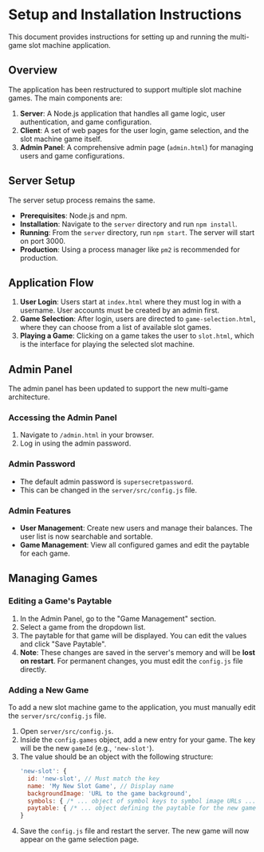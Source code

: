 # Setup and Installation Instructions

This document provides instructions for setting up and running the multi-game slot machine application.

## Overview

The application has been restructured to support multiple slot machine games. The main components are:
1.  **Server**: A Node.js application that handles all game logic, user authentication, and game configuration.
2.  **Client**: A set of web pages for the user login, game selection, and the slot machine game itself.
3.  **Admin Panel**: A comprehensive admin page (`admin.html`) for managing users and game configurations.

## Server Setup

The server setup process remains the same.
-   **Prerequisites**: Node.js and npm.
-   **Installation**: Navigate to the `server` directory and run `npm install`.
-   **Running**: From the `server` directory, run `npm start`. The server will start on port 3000.
-   **Production**: Using a process manager like `pm2` is recommended for production.

## Application Flow

1.  **User Login**: Users start at `index.html` where they must log in with a username. User accounts must be created by an admin first.
2.  **Game Selection**: After login, users are directed to `game-selection.html`, where they can choose from a list of available slot games.
3.  **Playing a Game**: Clicking on a game takes the user to `slot.html`, which is the interface for playing the selected slot machine.

## Admin Panel

The admin panel has been updated to support the new multi-game architecture.

### Accessing the Admin Panel
1.  Navigate to `/admin.html` in your browser.
2.  Log in using the admin password.

### Admin Password
-   The default admin password is `supersecretpassword`.
-   This can be changed in the `server/src/config.js` file.

### Admin Features
-   **User Management**: Create new users and manage their balances. The user list is now searchable and sortable.
-   **Game Management**: View all configured games and edit the paytable for each game.

## Managing Games

### Editing a Game's Paytable
1.  In the Admin Panel, go to the "Game Management" section.
2.  Select a game from the dropdown list.
3.  The paytable for that game will be displayed. You can edit the values and click "Save Paytable".
4.  **Note**: These changes are saved in the server's memory and will be **lost on restart**. For permanent changes, you must edit the `config.js` file directly.

### Adding a New Game
To add a new slot machine game to the application, you must manually edit the `server/src/config.js` file.

1.  Open `server/src/config.js`.
2.  Inside the `config.games` object, add a new entry for your game. The key will be the new `gameId` (e.g., `'new-slot'`).
3.  The value should be an object with the following structure:
    ```javascript
    'new-slot': {
      id: 'new-slot', // Must match the key
      name: 'My New Slot Game', // Display name
      backgroundImage: 'URL to the game background',
      symbols: { /* ... object of symbol keys to symbol image URLs ... */ },
      paytable: { /* ... object defining the paytable for the new game ... */ }
    }
    ```
4.  Save the `config.js` file and restart the server. The new game will now appear on the game selection page.
